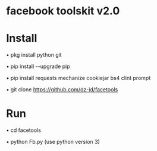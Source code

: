 # facebook toolskit v2.0

# Install
• pkg install python git

• pip install --upgrade pip

• pip install requests mechanize cookiejar bs4 clint prompt

• git clone https://github.com/dz-id/facetools

# Run
• cd facetools

• python Fb.py (use python version 3)
